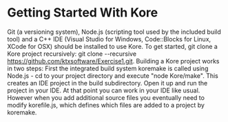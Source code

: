 # Getting Started With Kore
Git (a versioning system), Node.js (scripting tool used by the included build tool) and a C++ IDE (Visual Studio for Windows, Code::Blocks for Linux, XCode for OSX) should be installed to use Kore.
To get started, git clone a Kore project recursively: git clone --recursive https://github.com/ktxsoftware/Exercise1.git.
Building a Kore project works in two steps:
First the integrated build system koremake is called using Node.js - cd to your project directory and execute "node Kore/make". This creates an IDE project in the build subdirectory. Open it up and run the project in your IDE. At that point you can work in your IDE like usual. However when you add additional source files you eventually need to modify korefile.js, which defines which files are added to a project by koremake.